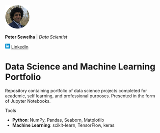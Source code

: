 
[![Profile](/images/profile5.png)](https://peter-seweiha.github.io/)

**Peter Seweiha** |
*Data Scientist*

  [![LinkedIn](images/linkedin5.png)](https://www.linkedin.com/in/pseweiha/) [LinkedIn](https://www.linkedin.com/in/pseweiha/)

# Data Science and Machine Learning Portfolio
Repository containing portfolio of data science projects completed for academic, self learning, and professional purposes. Presented in the form of Jupyter Notebooks.

Tools
  - **Python**: NumPy, Pandas, Seaborn, Matplotlib
  - **Machine Learning**: scikit-learn, TensorFlow, keras
